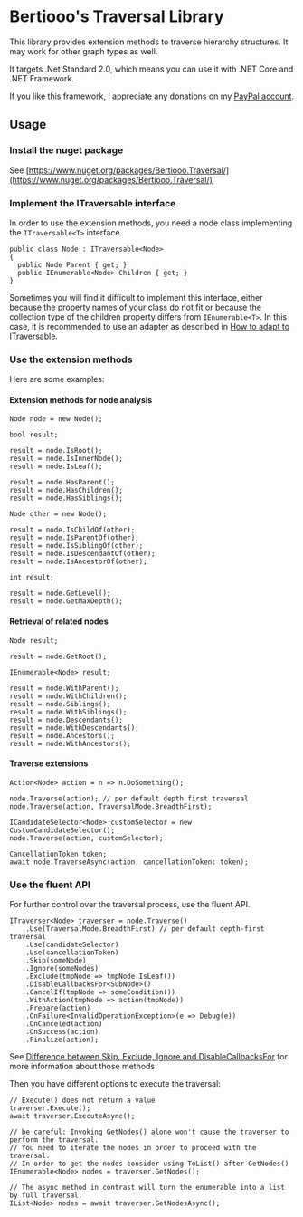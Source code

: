 # Bertiooo's Traversal Library

This library provides extension methods to traverse hierarchy structures. It may work for other graph types as well.

It targets .Net Standard 2.0, which means you can use it with .NET Core and .NET Framework.

If you like this framework, I appreciate any donations on my [PayPal account](https://paypal.me/puigrodr).

## Usage

### Install the nuget package

See [https://www.nuget.org/packages/Bertiooo.Traversal/](https://www.nuget.org/packages/Bertiooo.Traversal/)

### Implement the ITraversable<T> interface

In order to use the extension methods, you need a node class implementing the `ITraversable<T>` interface.
```
public class Node : ITraversable<Node> 
{
  public Node Parent { get; }
  public IEnumerable<Node> Children { get; }
}
```
Sometimes you will find it difficult to implement this interface, either because the property names of your class do not fit
or because the collection type of the children property differs from `IEnumerable<T>`. In this case, it is recommended to use 
an adapter as described in [How to adapt to ITraversable](https://github.com/bertiooo/Bertiooo.Traversal/wiki/How-to-adapt-to-ITraversable).

### Use the extension methods

Here are some examples:

#### Extension methods for node analysis

```
Node node = new Node();

bool result;

result = node.IsRoot();
result = node.IsInnerNode();
result = node.IsLeaf();

result = node.HasParent(); 
result = node.HasChildren();
result = node.HasSiblings();

Node other = new Node();

result = node.IsChildOf(other);
result = node.IsParentOf(other);
result = node.IsSiblingOf(other);
result = node.IsDescendantOf(other);
result = node.IsAncestorOf(other);

int result;

result = node.GetLevel();
result = node.GetMaxDepth();
```

#### Retrieval of related nodes

```
Node result;

result = node.GetRoot();

IEnumerable<Node> result;

result = node.WithParent();
result = node.WithChildren();
result = node.Siblings();
result = node.WithSiblings();
result = node.Descendants();
result = node.WithDescendants();
result = node.Ancestors();
result = node.WithAncestors();
```

#### Traverse extensions

```
Action<Node> action = n => n.DoSomething();

node.Traverse(action); // per default depth first traversal
node.Traverse(action, TraversalMode.BreadthFirst);

ICandidateSelector<Node> customSelector = new CustomCandidateSelector();
node.Traverse(action, customSelector);

CancellationToken token;
await node.TraverseAsync(action, cancellationToken: token);
```

### Use the fluent API

For further control over the traversal process, use the fluent API. 

```
ITraverser<Node> traverser = node.Traverse()
	.Use(TraversalMode.BreadthFirst) // per default depth-first traversal
	.Use(candidateSelector)
	.Use(cancellationToken)
	.Skip(someNode) 
	.Ignore(someNodes)
	.Exclude(tmpNode => tmpNode.IsLeaf())
	.DisableCallbacksFor<SubNode>()
	.CancelIf(tmpNode => someCondition())
	.WithAction(tmpNode => action(tmpNode))
	.Prepare(action)
	.OnFailure<InvalidOperationException>(e => Debug(e))
	.OnCanceled(action)
	.OnSuccess(action)
	.Finalize(action);
```

See [Difference between Skip, Exclude, Ignore and DisableCallbacksFor](https://github.com/bertiooo/Bertiooo.Traversal/wiki/Difference-between-Skip,-Exclude,-Ignore-and-DisableCallbacksFor) for more information about those methods.

Then you have different options to execute the traversal:

```
// Execute() does not return a value
traverser.Execute();
await traverser.ExecuteAsync();

// be careful: Invoking GetNodes() alone won't cause the traverser to perform the traversal.
// You need to iterate the nodes in order to proceed with the traversal.
// In order to get the nodes consider using ToList() after GetNodes()
IEnumerable<Node> nodes = traverser.GetNodes();

// The async method in contrast will turn the enumerable into a list by full traversal.
IList<Node> nodes = await traverser.GetNodesAsync();
```



	
	


